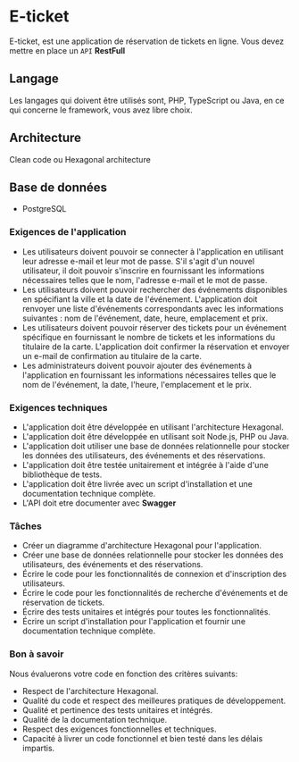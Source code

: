 # E-ticket
E-ticket, est une application de réservation de tickets en ligne. Vous devez mettre en place un `API` **RestFull**

## Langage
Les langages qui doivent être utilisés sont, PHP, TypeScript ou Java, en ce qui concerne le framework, vous avez libre choix.

## Architecture
Clean code ou Hexagonal architecture

## Base de données
- PostgreSQL

### Exigences de l'application
* Les utilisateurs doivent pouvoir se connecter à l'application en utilisant leur adresse e-mail et leur mot de passe. S'il s'agit d'un nouvel utilisateur, il doit pouvoir s'inscrire en fournissant les informations nécessaires telles que le nom, l'adresse e-mail et le mot de passe.
* Les utilisateurs doivent pouvoir rechercher des événements disponibles en spécifiant la ville et la date de l'événement. L'application doit renvoyer une liste d'événements correspondants avec les informations suivantes : nom de l'événement, date, heure, emplacement et prix.
* Les utilisateurs doivent pouvoir réserver des tickets pour un événement spécifique en fournissant le nombre de tickets et les informations du titulaire de la carte. L'application doit confirmer la réservation et envoyer un e-mail de confirmation au titulaire de la carte.
* Les administrateurs doivent pouvoir ajouter des événements à l'application en fournissant les informations nécessaires telles que le nom de l'événement, la date, l'heure, l'emplacement et le prix.

### Exigences techniques
* L'application doit être développée en utilisant l'architecture Hexagonal.
* L'application doit être développée en utilisant soit Node.js, PHP ou Java.
* L'application doit utiliser une base de données relationnelle pour stocker les données des utilisateurs, des événements et des réservations.
* L'application doit être testée unitairement et intégrée à l'aide d'une bibliothèque de tests.
* L'application doit être livrée avec un script d'installation et une documentation technique complète.
* L'API doit etre documenter avec **Swagger**

### Tâches
* Créer un diagramme d'architecture Hexagonal pour l'application.
* Créer une base de données relationnelle pour stocker les données des utilisateurs, des événements et des réservations.
* Écrire le code pour les fonctionnalités de connexion et d'inscription des utilisateurs.
* Écrire le code pour les fonctionnalités de recherche d'événements et de réservation de tickets.
* Écrire des tests unitaires et intégrés pour toutes les fonctionnalités.
* Écrire un script d'installation pour l'application et fournir une documentation technique complète.

### Bon à savoir
Nous évaluerons votre code en fonction des critères suivants:
* Respect de l'architecture Hexagonal.
* Qualité du code et respect des meilleures pratiques de développement.
* Qualité et pertinence des tests unitaires et intégrés.
* Qualité de la documentation technique.
* Respect des exigences fonctionnelles et techniques.
* Capacité à livrer un code fonctionnel et bien testé dans les délais impartis.